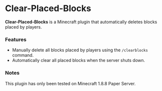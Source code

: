 # Clear-Placed-Blocks

**Clear-Placed-Blocks** is a Minecraft plugin that automatically deletes blocks placed by players. 

### Features
- Manually delete all blocks placed by players using the `/clearblocks` command.
- Automatically clear all placed blocks when the server shuts down.

### Notes
This plugin has only been tested on Minecraft 1.8.8 Paper Server.
